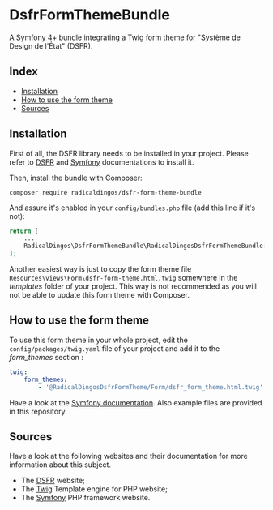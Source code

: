 # DsfrFormThemeBundle
A Symfony 4+ bundle integrating a Twig form theme for "Système de Design de l'État" (DSFR).

## Index
 * [Installation](#installation)
 * [How to use the form theme](#how-to-use-the-form-theme)
 * [Sources](#sources)

## Installation

First of all, the DSFR library needs to be installed in your project. Please refer to [DSFR](https://www.systeme-de-design.gouv.fr/comment-utiliser-le-dsfr/developpeurs/prise-en-main-du-dsfr) and [Symfony](https://symfony.com/doc/current/setup.html) documentations to install it.

Then, install the bundle with Composer:
```
composer require radicaldingos/dsfr-form-theme-bundle
```

And assure it's enabled in your `config/bundles.php` file (add this line if it's not):

```php
return [
    ...
    RadicalDingos\DsfrFormThemeBundle\RadicalDingosDsfrFormThemeBundle::class => ['all' => true],
];
```

Another easiest way is just to copy the form theme file `Resources\views\Form\dsfr-form-theme.html.twig` somewhere in the *templates* folder of your project. This way is not recommended as you will not be able to update this form theme with Composer.


## How to use the form theme

To use this form theme in your whole project, edit the `config/packages/twig.yaml` file of your project and add it to the *form_themes* section :
```yaml
twig:
    form_themes:
        - '@RadicalDingosDsfrFormTheme/Form/dsfr_form_theme.html.twig'
```

Have a look at the [Symfony documentation](https://symfony.com/doc/current/form/form_customization.html#making-application-wide-customizations). Also example files are provided in this repository.


## Sources

Have a look at the following websites and their documentation for more information about this subject.

 * The [DSFR](https://www.systeme-de-design.gouv.fr/) website;
 * The [Twig](http://twig.sensiolabs.org/) Template engine for PHP website;
 * The [Symfony](http://symfony.com/) PHP framework website.
